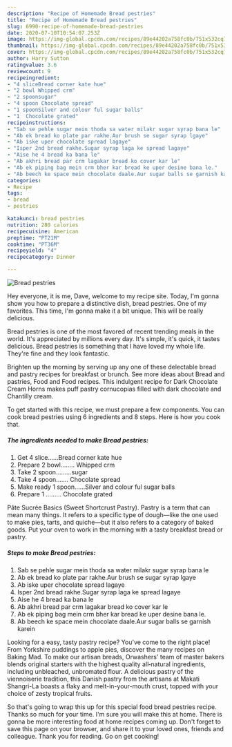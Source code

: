 ```yaml
---
description: "Recipe of Homemade Bread pestries"
title: "Recipe of Homemade Bread pestries"
slug: 6990-recipe-of-homemade-bread-pestries
date: 2020-07-10T10:54:07.253Z
image: https://img-global.cpcdn.com/recipes/89e44202a758fc0b/751x532cq70/bread-pestries-recipe-main-photo.jpg
thumbnail: https://img-global.cpcdn.com/recipes/89e44202a758fc0b/751x532cq70/bread-pestries-recipe-main-photo.jpg
cover: https://img-global.cpcdn.com/recipes/89e44202a758fc0b/751x532cq70/bread-pestries-recipe-main-photo.jpg
author: Harry Sutton
ratingvalue: 3.6
reviewcount: 9
recipeingredient:
- "4 sliceBread corner kate hue"
- "2 bowl Whipped crm"
- "2 spoonsugar"
- "4 spoon Chocolate spread"
- "1 spoonSilver and colour ful sugar balls"
- "1  Chocolate grated"
recipeinstructions:
- "Sab se pehle sugar mein thoda sa water milakr sugar syrap bana le"
- "Ab ek bread ko plate par rakhe.Aur brush se sugar syrap lgaye"
- "Ab iske uper chocolate spread lagaye"
- "Isper 2nd bread rakhe.Sugar syrap laga ke spread lagaye"
- "Aise he 4 bread ka bana le"
- "Ab akhri bread par crm lagakar bread ko cover kar le"
- "Ab ek piping bag mein crm bher kar bread ke uper desine bana le."
- "Ab beech ke space mein chocolate daale.Aur sugar balls se garnish karein"
categories:
- Recipe
tags:
- bread
- pestries

katakunci: bread pestries 
nutrition: 280 calories
recipecuisine: American
preptime: "PT21M"
cooktime: "PT36M"
recipeyield: "4"
recipecategory: Dinner

---
```



![Bread pestries](https://img-global.cpcdn.com/recipes/89e44202a758fc0b/751x532cq70/bread-pestries-recipe-main-photo.jpg)

Hey everyone, it is me, Dave, welcome to my recipe site. Today, I'm gonna show you how to prepare a distinctive dish, bread pestries. One of my favorites. This time, I'm gonna make it a bit unique. This will be really delicious.

Bread pestries is one of the most favored of recent trending meals in the world. It's appreciated by millions every day. It's simple, it's quick, it tastes delicious. Bread pestries is something that I have loved my whole life. They're fine and they look fantastic.

Brighten up the morning by serving up any one of these delectable bread and pastry recipes for breakfast or brunch. See more ideas about Bread and pastries, Food and Food recipes. This indulgent recipe for Dark Chocolate Cream Horns makes puff pastry cornucopias filled with dark chocolate and Chantilly cream.


To get started with this recipe, we must prepare a few components. You can cook bread pestries using 6 ingredients and 8 steps. Here is how you cook that.

<!--inarticleads1-->

##### The ingredients needed to make Bread pestries:

1. Get 4 slice......Bread corner kate hue
1. Prepare 2 bowl........ Whipped crm
1. Take 2 spoon.........sugar
1. Take 4 spoon....... Chocolate spread
1. Make ready 1 spoon......Silver and colour ful sugar balls
1. Prepare 1 ......... Chocolate grated


Pâte Sucrée Basics (Sweet Shortcrust Pastry). Pastry is a term that can mean many things. It refers to a specific type of dough—like the one used to make pies, tarts, and quiche—but it also refers to a category of baked goods. Put your oven to work in the morning with a tasty breakfast bread or pastry. 

<!--inarticleads2-->

##### Steps to make Bread pestries:

1. Sab se pehle sugar mein thoda sa water milakr sugar syrap bana le
1. Ab ek bread ko plate par rakhe.Aur brush se sugar syrap lgaye
1. Ab iske uper chocolate spread lagaye
1. Isper 2nd bread rakhe.Sugar syrap laga ke spread lagaye
1. Aise he 4 bread ka bana le
1. Ab akhri bread par crm lagakar bread ko cover kar le
1. Ab ek piping bag mein crm bher kar bread ke uper desine bana le.
1. Ab beech ke space mein chocolate daale.Aur sugar balls se garnish karein


Looking for a easy, tasty pastry recipe? You&#39;ve come to the right place! From Yorkshire puddings to apple pies, discover the many recipes on Baking Mad. To make our artisan breads, Orwashers&#39; team of master bakers blends original starters with the highest quality all‐natural ingredients, including unbleached, unbromated flour. A delicious pastry of the viennoiserie tradition, this Danish pastry from the artisans at Makati Shangri-La boasts a flaky and melt-in-your-mouth crust, topped with your choice of zesty tropical fruits. 

So that's going to wrap this up for this special food bread pestries recipe. Thanks so much for your time. I'm sure you will make this at home. There is gonna be more interesting food at home recipes coming up. Don't forget to save this page on your browser, and share it to your loved ones, friends and colleague. Thank you for reading. Go on get cooking!
